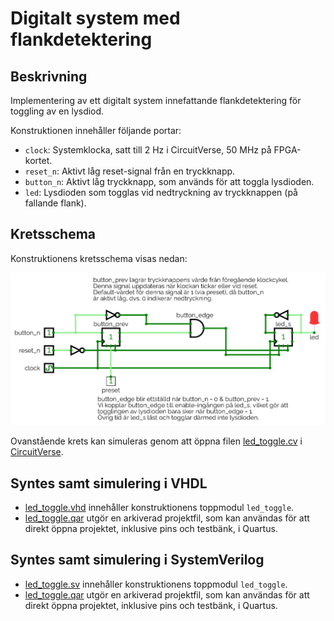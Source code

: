 # Digitalt system med flankdetektering

## Beskrivning 
Implementering av ett digitalt system innefattande flankdetektering för toggling av en lysdiod.

Konstruktionen innehåller följande portar:
* `clock`: Systemklocka, satt till 2 Hz i CircuitVerse, 50 MHz på FPGA-kortet.
* `reset_n`: Aktivt låg reset-signal från en tryckknapp.
* `button_n`: Aktivt låg tryckknapp, som används för att toggla lysdioden.
* `led`: Lysdioden som togglas vid nedtryckning av tryckknappen (på fallande flank).

## Kretsschema
Konstruktionens kretsschema visas nedan:

![Kretsschema för konstruktionen](./circuit/led_toggle.png)

Ovanstående krets kan simuleras genom att öppna filen [led_toggle.cv](./circuit/led_toggle.cv) 
i [CircuitVerse](https://circuitverse.org/simulator).

## Syntes samt simulering i VHDL
* [led_toggle.vhd](./vhdl/led_toggle.vhd) innehåller konstruktionens toppmodul `led_toggle`.
* [led_toggle.qar](./vhdl/led_toggle.qar) utgör en arkiverad projektfil, som kan användas 
för att direkt öppna projektet, inklusive pins och testbänk, i Quartus.

## Syntes samt simulering i SystemVerilog
* [led_toggle.sv](./systemverilog/led_toggle.sv) innehåller konstruktionens toppmodul `led_toggle`.
* [led_toggle.qar](./systemverilog/led_toggle.qar) utgör en arkiverad projektfil, som kan användas 
för att direkt öppna projektet, inklusive pins och testbänk, i Quartus.